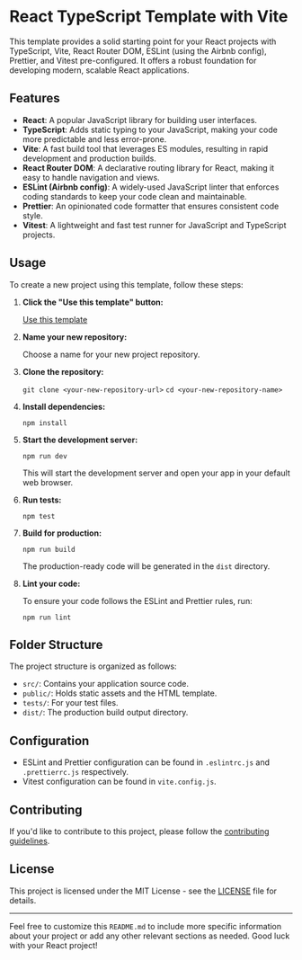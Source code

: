 # React TypeScript Template with Vite

This template provides a solid starting point for your React projects with TypeScript, Vite, React Router DOM, ESLint (using the Airbnb config), Prettier, and Vitest pre-configured. It offers a robust foundation for developing modern, scalable React applications.

## Features

- **React**: A popular JavaScript library for building user interfaces.
- **TypeScript**: Adds static typing to your JavaScript, making your code more predictable and less error-prone.
- **Vite**: A fast build tool that leverages ES modules, resulting in rapid development and production builds.
- **React Router DOM**: A declarative routing library for React, making it easy to handle navigation and views.
- **ESLint (Airbnb config)**: A widely-used JavaScript linter that enforces coding standards to keep your code clean and maintainable.
- **Prettier**: An opinionated code formatter that ensures consistent code style.
- **Vitest**: A lightweight and fast test runner for JavaScript and TypeScript projects.

## Usage

To create a new project using this template, follow these steps:

1. **Click the "Use this template" button:**

   [Use this template](https://github.com/ghassensaaf/react-ts-vite-template)

2. **Name your new repository:**

   Choose a name for your new project repository.

3. **Clone the repository:**

   `git clone <your-new-repository-url>`
   `cd <your-new-repository-name>`

4. **Install dependencies:**

   `npm install`

5. **Start the development server:**

   `npm run dev`

   This will start the development server and open your app in your default web browser.

6. **Run tests:**

   `npm test`

7. **Build for production:**

   `npm run build`

   The production-ready code will be generated in the `dist` directory.

8. **Lint your code:**

   To ensure your code follows the ESLint and Prettier rules, run:

   `npm run lint`

## Folder Structure

The project structure is organized as follows:

- `src/`: Contains your application source code.
- `public/`: Holds static assets and the HTML template.
- `tests/`: For your test files.
- `dist/`: The production build output directory.

## Configuration

- ESLint and Prettier configuration can be found in `.eslintrc.js` and `.prettierrc.js` respectively.
- Vitest configuration can be found in `vite.config.js`.

## Contributing

If you'd like to contribute to this project, please follow the [contributing guidelines](CONTRIBUTING.md).

## License

This project is licensed under the MIT License - see the [LICENSE](LICENSE) file for details.

---

Feel free to customize this `README.md` to include more specific information about your project or add any other relevant sections as needed. Good luck with your React project!
